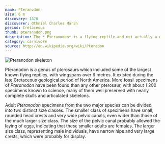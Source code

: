 ```yaml
---
name: Pteranodon
size: 6 m
discovery: 1876
discoverer: Othniel Charles Marsh
period: Cretaceous
thumb: pteranodon.png
description: The * Pteranodon* is a flying reptile—and not actually a dinosaur—but is closely related
category: carnivore
source: http://en.wikipedia.org/wiki/Pteradon
---
```


![Pteranodon skeleton](img/pteranodon-skeleton.png)

Pteranodon is a genus of pterosaurs which included some of the largest known flying reptiles, with wingspans over 6 metres. It existed during the late Cretaceous geological period of North America. More fossil specimens of *Pteranodon* have been found than any other pterosaur, with about 1 200 specimens known to science, many of them well preserved with nearly complete skulls and articulated skeletons.

Adult *Pteranodon* specimens from the two major species can be divided into two distinct size classes. The smaller class of specimens have small, rounded head crests and very wide pelvic canals, even wider than those of the much larger size class. The size of the pelvic canal probably allowed the laying of eggs, indicating that these smaller adults are females. The larger size class, representing male individuals, have narrow hips and very large crests, which were probably for display.

